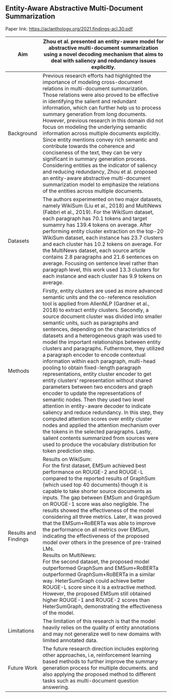 ## Entity-Aware Abstractive Multi-Document Summarization

Paper link: https://aclanthology.org/2021.findings-acl.30.pdf

| Aim | Zhou et al. presented an entity-aware model for abstractive multi-document summarization using a novel decoding mechanism that aims to deal with saliency and redundancy issues explicitly. | 
| ------- | --- | 
| Background | Previous research efforts had highlighted the importance of modeling cross-document relations in multi-document summarization. Those relations were also proved to be effective in identifying the salient and redundant information, which can further help us to process summary generation from long documents. However, previous research in this domain did not focus on modeling the underlying semantic information across multiple documents explicitly. Since entity mentions convey rich semantic and contribute towards the coherence and conciseness of the text, they can be very significant in summary generation process. Considering entities as the indicator of saliency and reducing redundancy, Zhou et al. proposed an entity-aware abstractive multi-document summarization model to emphasize the relations of the entities across multiple documents. | 
| Datasets | The authors experimented on two major datasets, namely WikiSum (Liu et al., 2018) and MultiNews (Fabbri et al., 2019). For the WikiSum dataset, each paragraph has 70.1 tokens and target sumamry has 139.4 tokens on average. After performing entity cluster extraction on the top-20 WikiSum dataset, each instance has 23.7 clusters and each cluster has 10.2 tokens on average. For the MultiNews dataset, each source article contains 2.8 paragraphs and 21.6 sentences on average. Focusing on sentence level rather than paragraph level, this work used 13.3 clusters for each instance and each cluster has 9.9 tokens on average. | 
| Methods | Firstly, entity clusters are used as more advanced semantic units and the co-reference resolution tool is applied from AllenNLP (Gardner et al., 2018) to extract entity clusters. Secondly, a source document cluster was divided into smaller semantic units, such as paragraphs and sentences, depending on the characteristics of datasets and a heterogeneous graph was used to model the important relationships between entity clusters and paragraphs. Futhermore, they utilized a paragraph encoder to encode contextual information within each paragraph, multi-head pooling to obtain fixed-length paragraph representations, entity cluster encoder to get entity clusters’ representation without shared parameters between two encoders and graph encoder to update the representations of semantic nodes. Then they used two level attention in entity-aware decoder to indicate saliency and reduce redundancy. In this step, they computed attention scores over entity cluster nodes and applied the attention mechanism over the tokens in the selected paragraphs. Lastly, salient contents summarized from sources were used to produce the vocabulary distribution for token prediction step. |  
| Results and Findings| Results on WikiSum: <br> For the first dataset, EMSum achieved best performance on ROUGE-2 and ROUGE-L compared to the reported results of GraphSum (which used top 40 documents) though it is capable to take shorter source documents as inputs. The gap between EMSum and GraphSum on ROUGE-1 score was also negligible. The results showed the effectiveness of the model considering all three metrics. Later, it was proved that the EMSum+RoBERTa was able to improve the performance on all metrics over EMSum, indicating the effectiveness of the proposed model over others in the presence of pre-trained LMs. <br> Results on MultiNews: <br> For the second dataset, the proposed model outperformed GraphSum and EMSum+RoBERTa outperformed GraphSum+RoBERTa in a similar way. HeterSumGraph could achieve better ROUGE-L score since it is a extractive method. However, the proposed EMSum still obtained higher ROUGE-1 and ROUGE-2 scores than HeterSumGraph, demonstrating the effectiveness of the model.| 
| Limitations | The limitation of this research is that the model heavily relies on the quality of entity annotations and may not generalize well to new domains with limited annotated data. |  
| Future Work | The future research direction includes exploring other approaches, i.e, reinforcement learning based methods to further improve the summary generation process for multiple documents. and also applying the proposed method to different tasks such as multi-document question answering.

